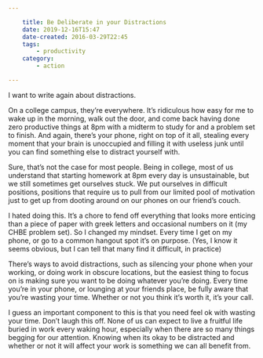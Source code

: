 ```yaml
---

    title: Be Deliberate in your Distractions
    date: 2019-12-16T15:47
    date-created: 2016-03-29T22:45
    tags:
        - productivity
    category:
        - action

---
```


I want to write again about distractions.

On a college campus, they’re everywhere. It’s ridiculous how easy for me to wake up in the morning, walk out the door, and come back having done zero productive things at 8pm with a midterm to study for and a problem set to finish. And again, there’s your phone, right on top of it all, stealing every moment that your brain is unoccupied and filling it with useless junk until you can find something else to distract yourself with.

Sure, that’s not the case for most people. Being in college, most of us understand that starting homework at 8pm every day is unsustainable, but we still sometimes get ourselves stuck. We put ourselves in difficult positions, positions that require us to pull from our limited pool of motivation just to get up from dooting around on our phones on our friend’s couch.

I hated doing this. It’s a chore to fend off everything that looks more enticing than a piece of paper with greek letters and occasional numbers on it (my CHBE problem set). So I changed my mindset. Every time I get on my phone, or go to a common hangout spot it’s on purpose. (Yes, I know it seems obvious, but I can tell that many find it difficult, in practice)

There’s ways to avoid distractions, such as silencing your phone when your working, or doing work in obscure locations, but the easiest thing to focus on is making sure you want to be doing whatever you’re doing. Every time you’re in your phone, or lounging at your friends place, be fully aware that you’re wasting your time. Whether or not you think it’s worth it, it’s your call.

I guess an important component to this is that you need feel ok with wasting your time. Don’t laugh this off. None of us can expect to live a fruitful life buried in work every waking hour, especially when there are so many things begging for our attention. Knowing when its okay to be distracted and whether or not it will affect your work is something we can all benefit from.
